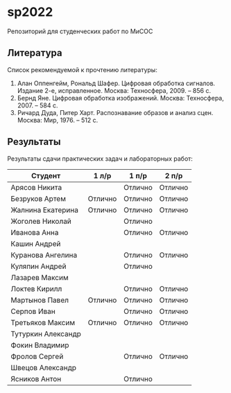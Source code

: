 # sp2022
Репозиторий для студенческих работ по МиСОС

Литература
----------
Список рекомендуемой к прочтению литературы:
1. Алан Оппенгейм, Рональд Шафер. Цифровая обработка сигналов. Издание 2-е, исправленное. Москва: Техносфера, 2009. – 856 с.
2. Бернд Яне. Цифровая обработка изображений. Москва: Техносфера, 2007. – 584 с.
3. Ричард Дуда, Питер Харт. Распознавание образов и анализ сцен. Москва: Мир, 1976. – 512 с.

Результаты
----------

Результаты сдачи практических задач и лабораторных работ:

| Студент              |  1 л/р  |  1 п/р  |  2 п/р  |
| -------------------- | ------- | ------- | ------- |
| Арясов Никита        |         | Отлично | Отлично |
| Безруков Артем       | Отлично | Отлично | Отлично |
| Жалнина Екатерина    | Отлично | Отлично | Отлично |
| Жоголев Николай      |         | Отлично |         |
| Иванова Анна         |         | Отлично | Отлично |
| Кашин Андрей         |         |         |         |
| Куранова Ангелина    |         | Отлично | Отлично |
| Куляпин Андрей       |         | Отлично |         |
| Лазарев Максим       |         |         |         |
| Локтев Кирилл        |         | Отлично | Отлично |
| Мартынов Павел       | Отлично | Отлично | Отлично |
| Серпов Иван          |         | Отлично | Отлично |
| Третьяков Максим     | Отлично | Отлично | Отлично |
| Тутуркин Александр   |         |         |         |
| Фокин Владимир       |         |         |         |
| Фролов Сергей        |         | Отлично | Отлично |
| Швецов Александр     |         |         |         |
| Ясников Антон        |         | Отлично |         |
